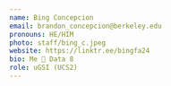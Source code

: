 ```yaml
---
name: Bing Concepcion
email: brandon_concepcion@berkeley.edu
pronouns: HE/HIM
photo: staff/bing_c.jpeg
website: https://linktr.ee/bingfa24
bio: Me 🤝 Data 8 
role: uGSI (UCS2)
---
```

